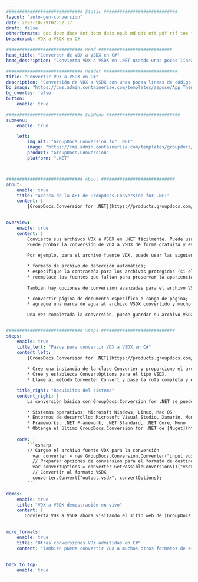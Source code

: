 ```yaml
---
############################# Static ############################
layout: "auto-gen-conversion"
date: 2022-10-29T02:52:17
draft: false
otherformats: doc docm docx dot dotm dotx epub md odt ott pdf rtf tex txt vdx vsdm vsdx vssm vssx vstm vstx vsx vtx xps
breadcrumb: VDX a VSDX en C#

############################# Head ############################
head_title: "Conversor de VDX a VSDX en C#"
head_description: "Convierta VDX a VSDX en .NET usando unas pocas líneas de código. Utilice la API de conversión de documentos de GroupDocs para convertir más de 160 formatos de archivo."

############################# Header ############################
title: "Convertir VDX a VSDX en C#"
description: "Conversión de VDX a VSDX con unas pocas líneas de código .NET"
bg_image: "https://cms.admin.containerize.com/templates/aspose/App_Themes/V3/images/bg/header1.png"
bg_overlay: false
button:
    enable: true

############################# SubMenu ############################
submenu:
    enable: true

    left:
        img_alt: "GroupDocs.Conversion for .NET"
        image: "https://cms.admin.containerize.com/templates/groupdocs/images/product-logos/90x90-noborder/groupdocs-conversion-net.png"
        product: "GroupDocs.Conversion"
        platform: ".NET"



############################# About ############################
about:
    enable: true
    title: "Acerca de la API de GroupDocs.Conversion for .NET"
    content: |
        [GroupDocs.Conversion for .NET](https://products.groupdocs.com/conversion/net/) se puede usar para convertir Microsoft Word, Excel, PowerPoint, PDF, Visio y otros formatos. GroupDocs.Conversion es una API independiente que es adecuada para sistemas internos y de back-end donde se requiere un alto rendimiento. No depende de ningún software como Microsoft u Open Office.
    

overview:
    enable: true
    content: |
        Convierta sus archivos VDX a VSDX en .NET fácilmente. Puede usar solo un par de líneas de código C# en cualquier plataforma de su elección, como Windows, Linux, macOS.
        Puede probar la conversión de VDX a VSDX de forma gratuita y evaluar la calidad de los resultados de la conversión. Junto con los escenarios de conversión de archivos simples, puede probar opciones más avanzadas para cargar el archivo de origen VDX y para guardar el resultado de salida VSDX. 
        
        Por ejemplo, para el archivo fuente VDX, puede usar las siguientes opciones de carga:

        * formato de archivo de detección automática;
        * especifique la contraseña para los archivos protegidos (si el formato de archivo lo admite);
        * reemplace las fuentes que faltan para preservar la apariencia del documento.
        
        También hay opciones de conversión avanzadas para el archivo VSDX:

        * convertir página de documento específico o rango de página;
        * agregue una marca de agua al archivo VSDX convertido y mucho más.

        Una vez completada la conversión, puede guardar su archivo VSDX en la ruta del archivo local o en cualquier almacenamiento de terceros como FTP, Amazon S3, Google Drive, Dropbox, etc. Tenga en cuenta que para convertir VDX a VSDX no es necesario instalar ningún software adicional, como MS Office, Open Office, Adobe Acrobat Reader, etc.


############################# Steps ############################
steps:
    enable: true
    title_left: "Pasos para convertir VDX a VSDX en C#"
    content_left: |
        [GroupDocs.Conversion for .NET](https://products.groupdocs.com/conversion/net/) facilita a los desarrolladores convertir un archivo VDX a VSDX con unas pocas líneas de código.
        
        * Cree una instancia de la clase Converter y proporcione el archivo VDX con la ruta completa
        * Cree y establezca ConvertOptions para el tipo VSDX.
        * Llame al método Converter.Convert y pase la ruta completa y el formato (VSDX) como parámetro

    title_right: "Requisitos del sistema"
    content_right: |
        La conversión básica con GroupDocs.Conversion for .NET se puede realizar en unos pocos pasos simples. Nuestras API son compatibles con todas las principales plataformas y sistemas operativos. Antes de ejecutar el código a continuación, asegúrese de tener instalados los siguientes requisitos previos en su sistema.

        * Sistemas operativos: Microsoft Windows, Linux, Mac OS
        * Entornos de desarrollo: Microsoft Visual Studio, Xamarin, MonoDevelop
        * Frameworks: .NET Framework, .NET Standard, .NET Core, Mono
        * Obtenga el último GroupDocs.Conversion for .NET de [Nuget](https://www.nuget.org/packages/groupdocs.conversion)
         
    code: |
        ```csharp    
        // Cargue el archivo fuente VDX para la conversión
          var converter = new GroupDocs.Conversion.Converter("input.vdx");
          // Preparar opciones de conversión para el formato de destino VSDX
          var convertOptions = converter.GetPossibleConversions()["vsdx"].ConvertOptions;
          // Convertir al formato VSDX
          converter.Convert("output.vsdx", convertOptions);
        ```

demos:
    enable: true
    title: "VDX a VSDX demostración en vivo"
    content: |
       Convierta VDX a VSDX ahora visitando el sitio web de [GroupDocs.Conversion App](https://products.groupdocs.app/conversion/family). La demostración en línea tiene las siguientes ventajas
          

more_formats:
    enable: true
    title: "Otras conversiones VDX admitidas en C#"
    content: "También puede convertir VDX a muchos otros formatos de archivo. Consulte la lista a continuación."
       
       
back_to_top:
    enable: true
---
```

